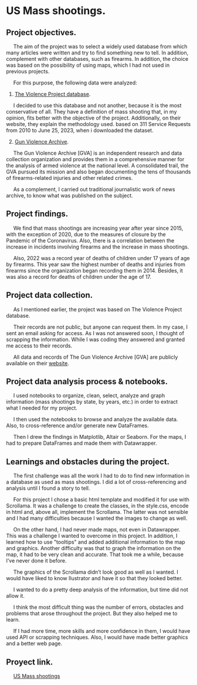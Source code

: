 # **US Mass shootings.**
  
## **Project objectives.**
&nbsp;&nbsp;&nbsp;&nbsp;&nbsp;The aim of the project was to select a widely used database from which many articles were written and try to find something new to tell. In addition, complement with other databases, such as firearms. In addition, the choice was based on the possibility of using maps, which I had not used in previous projects.

&nbsp;&nbsp;&nbsp;&nbsp;&nbsp;For this purpose, the following data were analyzed: 
1. [The Violence Project database](https://www.theviolenceproject.org/).

&nbsp;&nbsp;&nbsp;&nbsp;&nbsp;I decided to use this database and not another, because it is the most conservative of all. They have a definition of mass shooting that, in my opinion, fits better with the objective of the project. Additionally, on their website, they explain the methodology used. based on 311 Service Requests from 2010 to June 25, 2023, when i downloaded the dataset.

2. [Gun Violence Archive](https://www.gunviolencearchive.org/).

&nbsp;&nbsp;&nbsp;&nbsp;&nbsp;The Gun Violence Archive [GVA] is an independent research and data collection organization and provides them in a comprehensive manner for the analysis of armed violence at the national level. A consolidated trail, the GVA pursued its mission and also began documenting the tens of thousands of firearms-related injuries and other related crimes. 

&nbsp;&nbsp;&nbsp;&nbsp;&nbsp;As a complement, I carried out traditional journalistic work of news archive, to know what was published on the subject.

## **Project findings.**
&nbsp;&nbsp;&nbsp;&nbsp;&nbsp;We find that mass shootings are increasing year after year since 2015, with the exception of 2020, due to the measures of closure by the Pandemic of the Coronavirus. Also, there is a correlation between the increase in incidents involving firearms and the increase in mass shootings.

&nbsp;&nbsp;&nbsp;&nbsp;&nbsp;Also, 2022 was a record year of deaths of children under 17 years of age by firearms. This year saw the highest number of deaths and injuries from firearms since the organization began recording them in 2014. Besides, it was also a record for deaths of children under the age of 17.

## **Project data collection.**
&nbsp;&nbsp;&nbsp;&nbsp;&nbsp;As I mentioned earlier, the project was based on The Violence Project database.

&nbsp;&nbsp;&nbsp;&nbsp;&nbsp;Their records are not public, but anyone can request them. In my case, I sent an email asking for access. As I was not answered soon, I thought of scrapping the information. While I was coding they answered and granted me access to their records.

&nbsp;&nbsp;&nbsp;&nbsp;&nbsp;All data and records of The Gun Violence Archive [GVA] are publicly available on their [website](https://www.gunviolencearchive.org/charts-and-maps).

## **Project data analysis process & notebooks.**
&nbsp;&nbsp;&nbsp;&nbsp;&nbsp;I used notebooks to organize, clean, select, analyze and graph information (mass shootings by state, by years, etc.) in order to extract what I needed for my project.

&nbsp;&nbsp;&nbsp;&nbsp;&nbsp;I then used the notebooks to browse and analyze the available data. Also, to cross-reference and/or generate new DataFrames.

&nbsp;&nbsp;&nbsp;&nbsp;&nbsp;Then I drew the findings in Matplotlib, Altair or Seaborn. For the maps, I had to prepare DataFrames and made them with Datawrapper. 

## **Learnings and obstacles during the project.**

&nbsp;&nbsp;&nbsp;&nbsp;&nbsp;The first challenge was all the work I had to do to find new information in a database as used as mass shootings. I did a lot of cross-referencing and analysis until I found a story to tell. 

&nbsp;&nbsp;&nbsp;&nbsp;&nbsp;For this project I chose a basic html template and modified it for use with Scrollama. It was a challenge to create the classes, in the style.css, encode in html and, above all, implement the Scrollama. The latter was not sensible and I had many difficulties because I wanted the images to change as well.

&nbsp;&nbsp;&nbsp;&nbsp;&nbsp;On the other hand, I had never made maps, not even in Datawrapper. This was a challenge I wanted to overcome in this project. In addition, I learned how to use "tooltips" and added additional information to the map and graphics. Another difficulty was that to graph the information on the map, it had to be very clean and accurate. That took me a while, because I’ve never done it before. 

&nbsp;&nbsp;&nbsp;&nbsp;&nbsp;The graphics of the Scrollama didn’t look good as well as I wanted. I would have liked to know Ilustrator and have it so that they looked better. 

&nbsp;&nbsp;&nbsp;&nbsp;&nbsp;I wanted to do a pretty deep analysis of the information, but time did not allow it. 

&nbsp;&nbsp;&nbsp;&nbsp;&nbsp;I think the most difficult thing was the number of errors, obstacles and problems that arose throughout the project. But they also helped me to learn.

&nbsp;&nbsp;&nbsp;&nbsp;&nbsp;If I had more time, more skills and more confidence in them, I would have used API or scrapping techniques. Also, I would have made better graphics and a better web page.

## **Proyect link.**
&nbsp;&nbsp;&nbsp;&nbsp;&nbsp;[US Mass shootings](https://federicodt.github.io/us-mass-shootings/)
